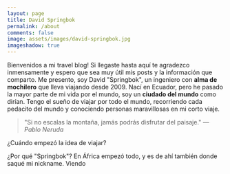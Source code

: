 ```yaml
---
layout: page
title: David Springbok 
permalink: /about
comments: false
image: assets/images/david-springbok.jpg
imageshadow: true
---
```


Bienvenidos a mi travel blog! Si llegaste hasta aquí te agradezco inmensamente y espero que sea muy útil mis posts y la información que comparto. Me presento, soy David "Springbok", un ingeniero con **alma de mochilero** que lleva viajando desde 2009. Nací en Ecuador, pero he pasado la mayor parte de mi vida por el mundo, soy un **ciudado del mundo** como dirían. Tengo el sueño de viajar por todo el mundo, recorriendo cada pedacito del mundo y conociendo personas maravillosas en mi corto viaje.

> "Si no escalas la montaña, jamás podrás disfrutar del paisaje." <cite>— Pablo Neruda</cite>

¿Cuándo empezó la idea de viajar? 

¿Por qué "Springbok"? En África empezó todo, y es de ahí también donde saqué mi nickname. Viendo





